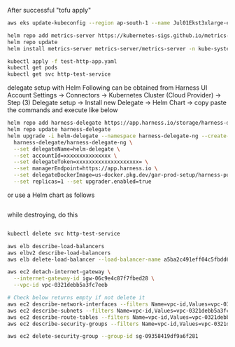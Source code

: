 
After successful "tofu apply"
```bash
aws eks update-kubeconfig --region ap-south-1 --name Jul01Ekst3xlarge-eks

helm repo add metrics-server https://kubernetes-sigs.github.io/metrics-server/
helm repo update
helm install metrics-server metrics-server/metrics-server -n kube-system

kubectl apply -f test-http-app.yaml
kubectl get pods
kubectl get svc http-test-service
```

delegate setup with Helm
Following can be obtained from Harness UI
Account Settings -> 
    Connectors -> 
        Kubernetes Cluster (Cloud Provider) -> 
            Step (3) Delegate setup -> 
                Install new Delegate -> 
                    Helm Chart -> copy paste the commands and execute like below

```bash
helm repo add harness-delegate https://app.harness.io/storage/harness-download/delegate-helm-chart/
helm repo update harness-delegate
helm upgrade -i helm-delegate --namespace harness-delegate-ng --create-namespace \
  harness-delegate/harness-delegate-ng \
  --set delegateName=helm-delegate \
  --set accountId=xxxxxxxxxxxxxxx \
  --set delegateToken=xxxxxxxxxxxxxxxxxxxx= \
  --set managerEndpoint=https://app.harness.io \
  --set delegateDockerImage=us-docker.pkg.dev/gar-prod-setup/harness-public/harness/delegate:25.06.86100 \
  --set replicas=1 --set upgrader.enabled=true
```

or use a Helm chart as follows
```yaml
```
while destroying, do this 
```bash

kubectl delete svc http-test-service

aws elb describe-load-balancers
aws elbv2 describe-load-balancers
aws elb delete-load-balancer --load-balancer-name a5ba2c491eff04c5fbdd6fa53cf1a895

aws ec2 detach-internet-gateway \
  --internet-gateway-id igw-06c9e4c87f7fbed28 \
  --vpc-id vpc-0321debb5a3fc7eeb

# Check below returns empty if not delete it
aws ec2 describe-network-interfaces --filters Name=vpc-id,Values=vpc-0321debb5a3fc7eeb
aws ec2 describe-subnets --filters Name=vpc-id,Values=vpc-0321debb5a3fc7eeb
aws ec2 describe-route-tables --filters Name=vpc-id,Values=vpc-0321debb5a3fc7eeb
aws ec2 describe-security-groups --filters Name=vpc-id,Values=vpc-0321debb5a3fc7eeb

aws ec2 delete-security-group --group-id sg-09358419df9a6f281

```